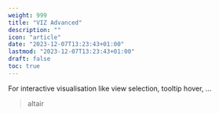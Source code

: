 ```yaml
---
weight: 999
title: "VIZ Advanced"
description: ""
icon: "article"
date: "2023-12-07T13:23:43+01:00"
lastmod: "2023-12-07T13:23:43+01:00"
draft: false
toc: true
---
```


For interactive visualisation like view selection, tooltip hover, ...

> altair



